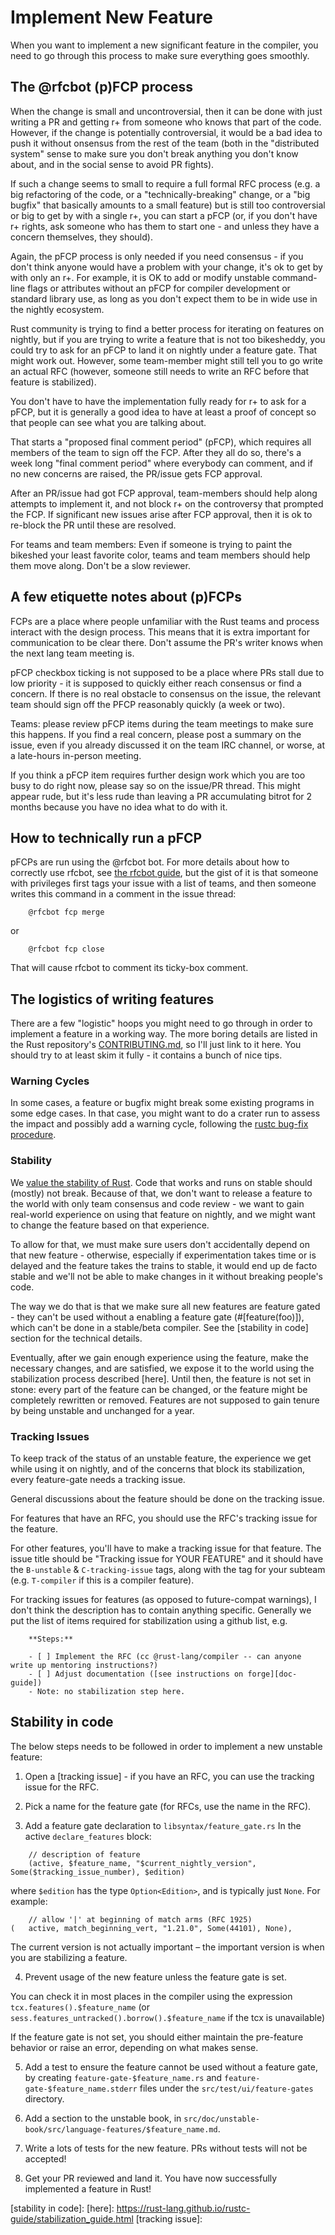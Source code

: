 # Implement New Feature

When you want to implement a new significant feature in the compiler, you need to go through this process to make sure everything goes smoothly.

## The @rfcbot (p)FCP process

When the change is small and uncontroversial, then it can be done
with just writing a PR and getting r+ from someone who knows that part of the code. However, if the change is potentially controversial, it would be a bad idea to push it without onsensus from the rest of the team (both in the "distributed system" sense to make sure you don't break anything you don't know about, and in the social sense to avoid PR fights).

If such a change seems to small to require a full formal RFC process (e.g. a big refactoring of the code, or a "technically-breaking" change, or a "big bugfix" that basically amounts to a small feature) but is still too controversial or big to get by with a single r+, you can start a pFCP (or, if you don't have r+ rights, ask someone who has them to start one - and unless they have a concern themselves, they should).

Again, the pFCP process is only needed if you need consensus - if you don't think anyone would have a problem with your change, it's ok to get by with only an r+. For example, it is OK to add or modify unstable command-line flags or attributes without an pFCP for compiler development or standard library use, as long as you don't expect them to be in wide use in the nightly ecosystem.

Rust community is trying to find a better process for iterating on features on nightly, but if you are trying to write a feature that is not too bikesheddy, you could try to ask for an pFCP to land it on nightly under a feature gate. That might work out. However, some team-member might still tell you to go write an actual RFC (however, someone still needs to write an RFC before that feature is stabilized).

You don't have to have the implementation fully ready for r+ to ask for a pFCP, but it is generally a good idea to have at least a proof of concept so that people can see what you are talking about.

That starts a "proposed final comment period" (pFCP), which requires all members of the team to sign off the FCP. After they all do so, there's a week long "final comment period" where everybody can comment, and if no new concerns are raised, the PR/issue gets FCP approval.

After an PR/issue had got FCP approval, team-members should help along attempts to implement it, and not block r+ on the controversy that prompted the FCP. If significant new issues arise after FCP approval, then it is ok to re-block the PR until these are resolved.

For teams and team members: Even if someone is trying to paint the bikeshed your least favorite color, teams and team members should help them move along. Don't be a slow reviewer.

## A few etiquette notes about (p)FCPs

FCPs are a place where people unfamiliar with the Rust teams and process interact with the design process. This means that it is extra important for communication to be clear there. Don't assume the PR's writer knows when the next lang team meeting is.

pFCP checkbox ticking is not supposed to be a place where PRs stall due to low priority - it is supposed to quickly either reach consensus or find a concern. If there is no real obstacle to consensus on the issue, the relevant team should sign off the PFCP reasonably quickly (a week or two).

Teams: please review pFCP items during the team meetings to make sure this happens. If you find a real concern, please post a summary on the issue, even if you already discussed it on the team IRC channel, or worse, at a late-hours in-person meeting.

If you think a pFCP item requires further design work which you are too busy to do right now, please say so on the issue/PR thread. This might appear rude, but it's less rude than leaving a PR accumulating bitrot for 2 months because you have no idea what to do with it.

## How to technically run a pFCP

pFCPs are run using the @rfcbot bot. For more details about how to correctly use rfcbot, see [the rfcbot guide], but the gist of it is that someone with privileges first tags your issue with a list of teams, and then someone writes this command in a comment in the issue thread:

```rust, ignore
    @rfcbot fcp merge
```

or

```rust, ignore
    @rfcbot fcp close
```

That will cause rfcbot to comment its ticky-box comment.

## The logistics of writing features

There are a few "logistic" hoops you might need to go through in order to implement a feature in a working way.
The more boring details are listed in the Rust repository's [CONTRIBUTING.md], so I'll just link to it here. You should try to at least skim it fully - it contains a bunch of nice tips.

### Warning Cycles

In some cases, a feature or bugfix might break some existing programs in some edge cases. In that case, you might want to do a crater run to assess the impact and possibly add a warning cycle, following the [rustc bug-fix procedure].

### Stability

We [value the stability of Rust]. Code that works and runs on stable should (mostly) not break. Because of that, we don't want to release a feature to the world with only team consensus and code review - we want to gain real-world experience on using that feature on nightly, and we might want to change the feature based on that experience.

To allow for that, we must make sure users don't accidentally depend on that new feature - otherwise, especially if experimentation takes time or is delayed and the feature takes the trains to stable, it would end up de facto stable and we'll not be able to make changes in it without breaking people's code.

The way we do that is that we make sure all new features are feature gated - they can't be used without a enabling a feature gate (#[feature(foo)]), which can't be done in a stable/beta compiler. See the [stability in code] section for the technical details.

Eventually, after we gain enough experience using the feature, make the necessary changes, and are satisfied, we expose it to the world using the stabilization process described [here]. Until then, the feature is not set in stone: every part of the feature can be changed, or the feature might be completely rewritten or removed. Features are not supposed to gain tenure by being unstable and unchanged for a year.

### Tracking Issues

To keep track of the status of an unstable feature, the experience we get while using it on nightly, and of the concerns that block its stabilization, every feature-gate needs a tracking issue.

General discussions about the feature should be done on the tracking issue.

For features that have an RFC, you should use the RFC's tracking issue for the feature.

For other features, you'll have to make a tracking issue for that feature. The issue title should be "Tracking issue for YOUR FEATURE" and it should have the `B-unstable` & `C-tracking-issue` tags, along with the tag for your subteam (e.g. `T-compiler` if this is a compiler feature).

For tracking issues for features (as opposed to future-compat warnings), I don't think the description has to contain anything specific. Generally we put the list of items required for stabilization using a github list, e.g.

```bash, ignore
    **Steps:**

    - [ ] Implement the RFC (cc @rust-lang/compiler -- can anyone write up mentoring instructions?)
    - [ ] Adjust documentation ([see instructions on forge][doc-guide])
    - Note: no stabilization step here.
```

## Stability in code

The below steps needs to be followed in order to implement a new unstable feature:

1. Open a [tracking issue] - if you have an RFC, you can use the tracking issue for the RFC.

2. Pick a name for the feature gate (for RFCs, use the name in the RFC).

3. Add a feature gate declaration to `libsyntax/feature_gate.rs` In the active `declare_features` block:

```rust,ignore
    // description of feature
    (active, $feature_name, "$current_nightly_version", Some($tracking_issue_number), $edition)
```

where `$edition` has the type `Option<Edition>`, and is typically just `None`.
For example:

```rust,ignore
    // allow '|' at beginning of match arms (RFC 1925)
(   active, match_beginning_vert, "1.21.0", Some(44101), None),
```

The current version is not actually important – the important version is when you are stabilizing a feature.

4. Prevent usage of the new feature unless the feature gate is set.

You can check it in most places in the compiler using the expression `tcx.features().$feature_name` (or `sess.features_untracked().borrow().$feature_name` if the tcx is unavailable)

If the feature gate is not set, you should either maintain the pre-feature behavior or raise an error, depending on what makes sense.

5. Add a test to ensure the feature cannot be used without a feature gate, by creating `feature-gate-$feature_name.rs` and `feature-gate-$feature_name.stderr` files under the `src/test/ui/feature-gates` directory.

6. Add a section to the unstable book, in `src/doc/unstable-book/src/language-features/$feature_name.md`.

7. Write a lots of tests for the new feature. PRs without tests will not be accepted!

8. Get your PR reviewed and land it. You have now successfully implemented a feature in Rust!

[the rfcbot guide]: https://github.com/anp/rfcbot-rs/blob/master/CONDUCT.md
[CONTRIBUTING.md]: https://github.com/rust-lang/rust/blob/master/CONTRIBUTING.md
[rustc bug-fix procedure]:
https://github.com/rust-lang/rust-forge/blob/master/rustc-bug-fix-procedure.md
[value the stability of Rust]: https://github.com/rust-lang/rfcs/blob/master/text/1122-language-semver.md
[stability in code]:
[here]: https://rust-lang.github.io/rustc-guide/stabilization_guide.html
[tracking issue]: 